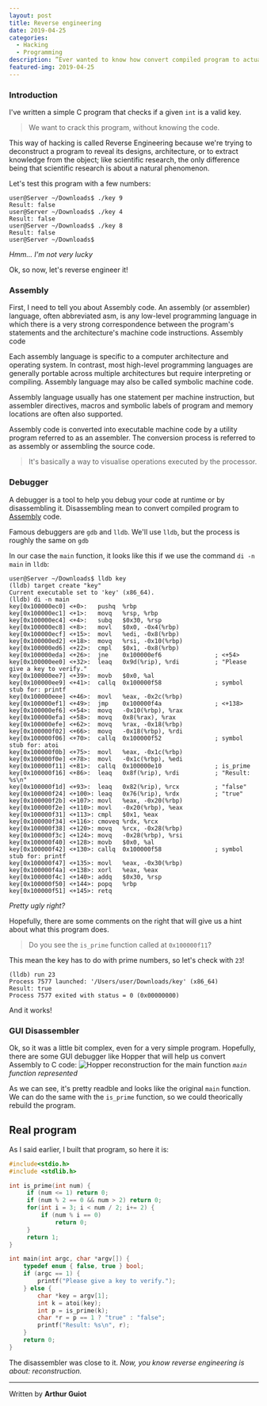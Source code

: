 ```yaml
---
layout: post
title: Reverse engineering
date: 2019-04-25
categories:
  - Hacking
  - Programming
description: ”Ever wanted to know how convert compiled program to actual code to find vulnerabilities? Well... click on me to find more.”
featured-img: 2019-04-25
---
```


### Introduction

I've written a simple C program that checks if a given `int` is a valid key.

> We want to crack this program, without knowing the code.

This way of hacking is called Reverse Engineering because we're trying to deconstruct a program to reveal its designs, architecture, or to extract knowledge from the object; like scientific research, the only difference being that scientific research is about a natural phenomenon.

Let's test this program with a few numbers:
```
user@Server ~/Downloads$ ./key 9
Result: false
user@Server ~/Downloads$ ./key 4
Result: false
user@Server ~/Downloads$ ./key 8
Result: false
user@Server ~/Downloads$
```
_Hmm... I'm not very lucky_

Ok, so now, let's reverse engineer it!

### Assembly
First, I need to tell you about Assembly code. An assembly (or assembler) language, often abbreviated asm, is any low-level programming language in which there is a very strong correspondence between the program's statements and the architecture's machine code instructions.
Assembly code


Each assembly language is specific to a computer architecture and operating system. In contrast, most high-level programming languages are generally portable across multiple architectures but require interpreting or compiling. Assembly language may also be called symbolic machine code.

Assembly language usually has one statement per machine instruction, but assembler directives, macros and symbolic labels of program and memory locations are often also supported.

Assembly code is converted into executable machine code by a utility program referred to as an assembler. The conversion process is referred to as assembly or assembling the source code.

> It's basically a way to visualise operations executed by the processor.

### Debugger
A debugger is a tool to help you debug your code at runtime or by disassembling it. Disassembling mean to convert compiled program to [Assembly](#Assembly) code.

Famous debuggers are `gdb` and `lldb`. We'll use `lldb`, but the process is roughly the same on `gdb`

In our case the `main` function, it looks like this if we use the command `di -n main` in `lldb`:
```
user@Server ~/Downloads$ lldb key
(lldb) target create "key"
Current executable set to 'key' (x86_64).
(lldb) di -n main
key[0x100000ec0] <+0>:   pushq  %rbp
key[0x100000ec1] <+1>:   movq   %rsp, %rbp
key[0x100000ec4] <+4>:   subq   $0x30, %rsp
key[0x100000ec8] <+8>:   movl   $0x0, -0x4(%rbp)
key[0x100000ecf] <+15>:  movl   %edi, -0x8(%rbp)
key[0x100000ed2] <+18>:  movq   %rsi, -0x10(%rbp)
key[0x100000ed6] <+22>:  cmpl   $0x1, -0x8(%rbp)
key[0x100000eda] <+26>:  jne    0x100000ef6               ; <+54>
key[0x100000ee0] <+32>:  leaq   0x9d(%rip), %rdi          ; "Please give a key to verify."
key[0x100000ee7] <+39>:  movb   $0x0, %al
key[0x100000ee9] <+41>:  callq  0x100000f58               ; symbol stub for: printf
key[0x100000eee] <+46>:  movl   %eax, -0x2c(%rbp)
key[0x100000ef1] <+49>:  jmp    0x100000f4a               ; <+138>
key[0x100000ef6] <+54>:  movq   -0x10(%rbp), %rax
key[0x100000efa] <+58>:  movq   0x8(%rax), %rax
key[0x100000efe] <+62>:  movq   %rax, -0x18(%rbp)
key[0x100000f02] <+66>:  movq   -0x18(%rbp), %rdi
key[0x100000f06] <+70>:  callq  0x100000f52               ; symbol stub for: atoi
key[0x100000f0b] <+75>:  movl   %eax, -0x1c(%rbp)
key[0x100000f0e] <+78>:  movl   -0x1c(%rbp), %edi
key[0x100000f11] <+81>:  callq  0x100000e10               ; is_prime
key[0x100000f16] <+86>:  leaq   0x8f(%rip), %rdi          ; "Result: %s\n"
key[0x100000f1d] <+93>:  leaq   0x82(%rip), %rcx          ; "false"
key[0x100000f24] <+100>: leaq   0x76(%rip), %rdx          ; "true"
key[0x100000f2b] <+107>: movl   %eax, -0x20(%rbp)
key[0x100000f2e] <+110>: movl   -0x20(%rbp), %eax
key[0x100000f31] <+113>: cmpl   $0x1, %eax
key[0x100000f34] <+116>: cmoveq %rdx, %rcx
key[0x100000f38] <+120>: movq   %rcx, -0x28(%rbp)
key[0x100000f3c] <+124>: movq   -0x28(%rbp), %rsi
key[0x100000f40] <+128>: movb   $0x0, %al
key[0x100000f42] <+130>: callq  0x100000f58               ; symbol stub for: printf
key[0x100000f47] <+135>: movl   %eax, -0x30(%rbp)
key[0x100000f4a] <+138>: xorl   %eax, %eax
key[0x100000f4c] <+140>: addq   $0x30, %rsp
key[0x100000f50] <+144>: popq   %rbp
key[0x100000f51] <+145>: retq
```
_Pretty ugly right?_

Hopefully, there are some comments on the right that will give us a hint about what this program does.

> Do you see the `is_prime` function called at `0x100000f11`?

This mean the key has to do with prime numbers, so let's check with `23`!
```
(lldb) run 23
Process 7577 launched: '/Users/user/Downloads/key' (x86_64)
Result: true
Process 7577 exited with status = 0 (0x00000000)
```
And it works!

### GUI Disassembler
Ok, so it was a little bit complex, even for a very simple program. Hopefully, there are some GUI debugger like Hopper that will help us convert Assembly to C code:
![Hopper reconstruction for the main function](https://i.imgur.com/Epj8157.jpg)
_`main` function represented_

As we can see, it's pretty readble and looks like the original `main` function. We can do the same with the `is_prime` function, so we could theorically rebuild the program.

## Real program
As I said earlier, I built that program, so here it is:
```c
#include<stdio.h>
#include <stdlib.h>

int is_prime(int num) {
     if (num <= 1) return 0;
     if (num % 2 == 0 && num > 2) return 0;
     for(int i = 3; i < num / 2; i+= 2) {
         if (num % i == 0)
             return 0;
     }
     return 1;
}

int main(int argc, char *argv[]) {
	typedef enum { false, true } bool;
	if (argc == 1) {
		printf("Please give a key to verify.");
	} else {
		char *key = argv[1];
		int k = atoi(key);
		int p = is_prime(k);
		char *r = p == 1 ? "true" : "false";
		printf("Result: %s\n", r);
	}
	return 0;
}
```

The disassembler was close to it.
*Now, you know reverse engineering is about: reconstruction.*

---
Written by **Arthur Guiot**

